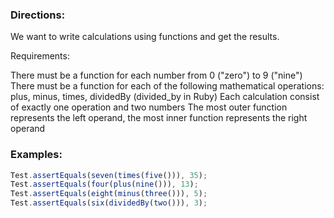 ### Directions:

We want to write calculations using functions and get the results.

Requirements:

There must be a function for each number from 0 ("zero") to 9 ("nine")
There must be a function for each of the following mathematical operations: plus, minus, times, dividedBy (divided_by in Ruby)
Each calculation consist of exactly one operation and two numbers
The most outer function represents the left operand, the most inner function represents the right operand

### Examples:

```javascript
Test.assertEquals(seven(times(five())), 35);
Test.assertEquals(four(plus(nine())), 13);
Test.assertEquals(eight(minus(three())), 5);
Test.assertEquals(six(dividedBy(two())), 3);
```